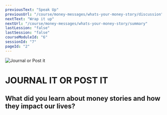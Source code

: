 ```yaml
---
previousText: "Speak Up"
previousUrl: "/course/money-messages/whats-your-money-story/discussion"
nextText: "Wrap it up"
nextUrl: "/course/money-messages/whats-your-money-story/summary"
lastLession: "false"
lastSession: "false"
courseModuleId: "6"
sessionId: "7"
pageId: "2"
---
```



![Journal or Post it](/assets/img/journal-it.png)
# JOURNAL IT OR POST IT

## What did you learn about money stories and how they impact our lives?  
<sparkle-feed-post assignment-name="What did you learn about money stories and how they impact peoples lives?" ></sparkle-feed-post>
